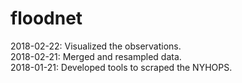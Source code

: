 # floodnet

2018-02-22: Visualized the observations.  
2018-02-21: Merged and resampled data.  
2018-01-21: Developed tools to scraped the NYHOPS.  

